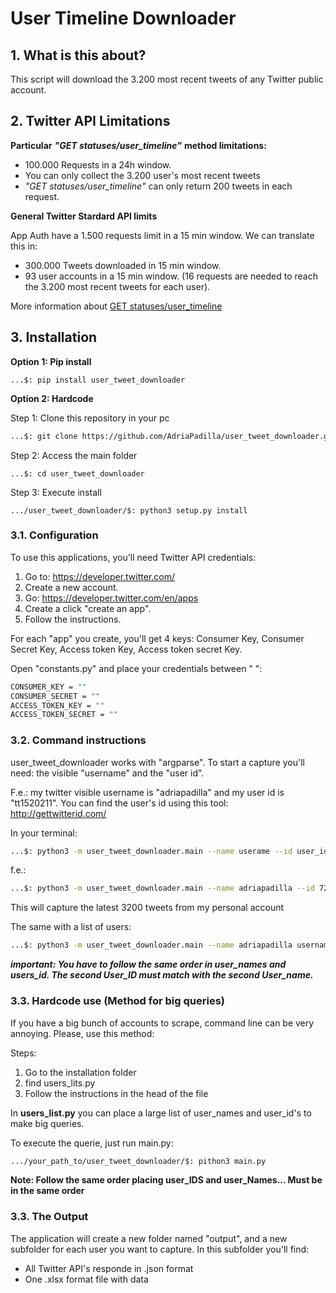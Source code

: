 # User Timeline Downloader

## 1. What is this about?

This script will download the 3.200 most recent tweets of any Twitter public account.

## 2. Twitter API Limitations 

**Particular** ***"GET statuses/user_timeline"*** **method limitations:**

+ 100.000 Requests in a 24h window.
+ You can only collect the 3.200 user's most recent tweets
+ *"GET statuses/user_timeline"* can only return 200 tweets in each request.

**General Twitter Stardard API limits**

App Auth have a 1.500 requests limit in a 15 min window.
We can translate this in:
* 300.000 Tweets downloaded in 15 min window.
* 93 user accounts in a 15 min window. (16 requests are needed to reach the 3.200 most recent tweets for each user).

More information about [GET statuses/user_timeline](https://developer.twitter.com/en/docs/tweets/timelines/api-reference/get-statuses-user_timeline "Twitter Developer Documentation")

## 3. Installation

**Option 1: Pip install**

```Terminal
...$: pip install user_tweet_downloader
````

**Option 2: Hardcode**

Step 1: Clone this repository in your pc

```bash
...$: git clone https://github.com/AdriaPadilla/user_tweet_downloader.git 
```

Step 2: Access the main folder
```
...$: cd user_tweet_downloader
```

Step 3: Execute install

```
.../user_tweet_downloader/$: python3 setup.py install

```

### 3.1. Configuration ###

To use this applications, you'll need Twitter API credentials: 


1. Go to: https://developer.twitter.com/ 
2. Create a new account.
3. Go: https://developer.twitter.com/en/apps
4. Create a click "create an app".
5. Follow the instructions.

For each "app" you create, you'll get 4 keys: Consumer Key, Consumer Secret Key, Access token Key, Access token secret Key. 

Open "constants.py" and place your credentials between " ":

```bash
CONSUMER_KEY = ""
CONSUMER_SECRET = ""
ACCESS_TOKEN_KEY = ""
ACCESS_TOKEN_SECRET = ""
```

### 3.2. Command instructions ###

user_tweet_downloader works with "argparse". To start a capture you'll need: the visible "username" and the "user id". 

F.e.: my twitter visible username is "adriapadilla" and my user id is "tt1520211". You can find the user's id using this tool: http://gettwitterid.com/


In your terminal:
```bash
...$: python3 -m user_tweet_downloader.main --name userame --id user_id

```
f.e.:
```bash
...$: python3 -m user_tweet_downloader.main --name adriapadilla --id 72066060
```

This will capture the latest 3200 tweets from my personal account

The same with a list of users:
```bash
...$: python3 -m user_tweet_downloader.main --name adriapadilla username_2  etc --id 72066060 user_id_2 etc
```

***important: You have to follow the same order in user_names and users_id. The second User_ID must match with the second User_name.***



### 3.3. Hardcode use (Method for big queries) ###



If you have a big bunch of accounts to scrape, command line can be very annoying. Please, use this method:

Steps:
1. Go to the installation folder
2. find users_lits.py
3. Follow the instructions in the head of the file

In **users_list.py** you can place a large list of user_names and user_id's to make big queries. 

To execute the querie, just run main.py:

```bash
.../your_path_to/user_tweet_downloader/$: pithon3 main.py
```

**Note: Follow the same order placing user_IDS and user_Names... Must be in the same order**


### 3.3. The Output ###

The application will create a new folder named "output", and a new subfolder for each user you want to capture. In this subfolder you'll find:

+ All Twitter API's responde in .json format
+ One .xlsx format file with data
